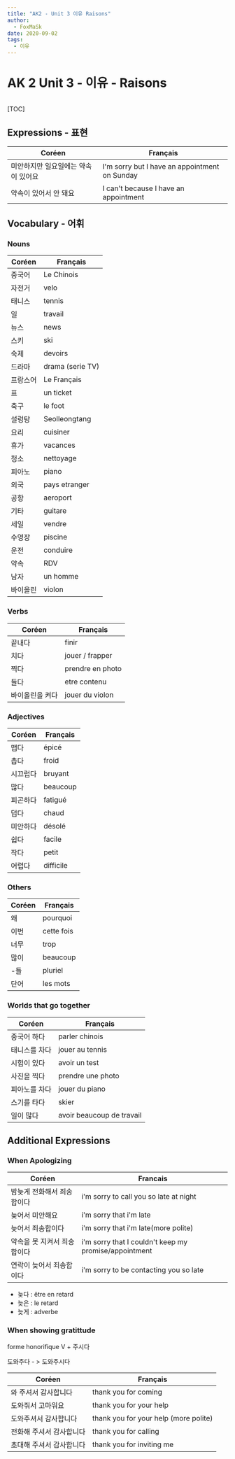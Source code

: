 ```yaml
---
title: "AK2 - Unit 3 이유 Raisons"
author:
  - FoxMaSk
date: 2020-09-02
tags: 
  - 이유
---
```

# AK 2 Unit 3 - 이유 - Raisons
```toc
```

[TOC]

## Expressions - 표현


| Coréen       | Français                              |
| ------------ | ------------------------------------- |
| 미안하지만 일요일에는 약속이 있어요 | I'm sorry but I have an appointment on Sunday|
| 약속이 있어서 안 돼요 | I can't because I have an appointment|

## Vocabulary - 어휘

### Nouns

| Coréen   | Français         |
| -------- | ---------------- |
| 중국어   | Le Chinois       |
| 자전거   | velo             |
| 태니스   | tennis           |
| 일       | travail          |
| 뉴스     | news             |
| 스키     | ski              |
| 숙제     | devoirs          |
| 드라마   | drama (serie TV) |
| 프랑스어 | Le Français      |
| 표       | un ticket        |
| 축구     | le foot          |
| 설렁탕   | Seolleongtang    |
| 요리     | cuisiner         |
| 휴가     | vacances         |
| 청소     | nettoyage        |
| 피아노   | piano            |
| 외국     | pays etranger    |
| 공항     | aeroport         |
| 기타     | guitare          |
| 세일     | vendre           |
| 수영장   | piscine          |
| 운전     | conduire         |
| 약속     | RDV              |
| 남자     | un homme         |
| 바이올린       | violon           |

### Verbs

| Coréen          | Français   |
| --------------- | ---------- |
| 끝내다          | finir |
| 치다          | jouer / frapper     |
| 찍다          | prendre en photo |
| 들다             | etre contenu    |
| 바이올린을 켜다 | jouer du violon       |


### Adjectives

| Coréen          | Français |
| --------------- | -------- |
| 맵다      | épicé    |
| 촙다            | froid    |
| 시끄럽다            | bruyant  |
| 많다         | beaucoup |
| 피곤하다 | fatigué  |
| 덥다                | chaud    |
| 미안하다                | désolé   |
| 쉽다                | facile   |
| 작다                | petit    |
| 어렵다                | difficile         |


### Others

| Coréen | Français   |
| ------ | ---------- |
| 왜     | pourquoi   |
| 이번   | cette fois |
| 너무   | trop       |
| 많이   | beaucoup   |
| -들    | pluriel    |
| 단어   | les mots           |

### Worlds that go together

| Coréen          | Français |
| --------------- | -------- |
| 중국어 하다      | parler chinois    |
| 태니스를 차다            | jouer au tennis    |
| 시험이 있다            | avoir un test  |
| 사진을 찍다         | prendre une photo |
| 피아노를 차다| jouer du piano  |
| 스기를 타다                | skier    |
| 일이 많다                | avoir beaucoup de travail   |


## Additional Expressions

### When Apologizing

| Coréen                      | Francais                                                             | 
| --------------------------- | -------------------------------------------------------------------- | 
| 밤늦게 전화해서 죄송합이다  | i'm sorry to call you so late at night |
| 늦어서 미안해요   | i'm sorry that i'm late     |
| 늦어서 죄송합이다  | i'm sorry that i'm late(more polite)             |
| 약속을 못 지켜서 죄송합이다 | i'm sorry that I couldn't keep my promise/appointment                     |
| 연락이 늦어서 죄송합이다 | i'm sorry to be contacting you so late  |

* 늦다 : être en retard
* 늦은 : le retard
* 늦게 : adverbe

### When showing gratittude

forme honorifique V + 주시다

도와주다 - > 도와주시다

| Coréen                   | Français                              |
| ------------------------ | ------------------------------------- |
| 와 주셔서 감사합니다     | thank you for coming                  |
| 도와줘서 고마워요        | thank you for your help               |
| 도와주셔서 감사합니다    | thank you for your help (more polite) |
| 전화해 주셔서 감사합니다 | thank you for calling                 |
| 초대해 주셔서 감사합니다                          |thank you for inviting me                                       |



